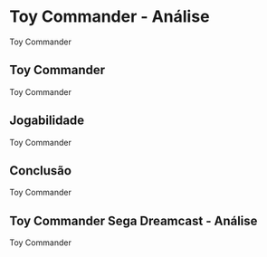 ---
---

# Toy Commander - Análise

Toy Commander

## Toy Commander

Toy Commander

## Jogabilidade

Toy Commander

## Conclusão

Toy Commander

## Toy Commander Sega Dreamcast - Análise

Toy Commander
